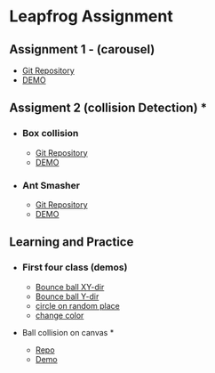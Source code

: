 # Leapfrog Assignment

## Assignment 1 - (carousel)

* [Git Repository](https://github.com/razzkumar/lf-assigment/carousel)
* [DEMO](https://razzkumar.github.io/lf-assigment/carousel)

## Assigment 2 (collision Detection) *

*  ### Box collision
    * [Git Repository](https://github.com/razzkumar/lf-assigment/box-collision)
    * [DEMO](https://razzkumar.github.io/lf-assigment/box-collision/)
*  ### Ant Smasher
    * [Git Repository](https://github.com/razzkumar/ant-smasher )
    * [DEMO](https://razzkumar.github.io/ant-smasher/)


## Learning and Practice
* ### First four class (demos)
    * [Bounce ball XY-dir](https://razzkumar.github.io/js-practice/bounce-ball-xy.html)
    * [Bounce ball Y-dir](https://razzkumar.github.io/js-practice/)
    * [circle on random place](https://razzkumar.github.io/js-practice/circle.html)
    * [change color](https://razzkumar.github.io/js-practice/change-color.html)

* Ball collision on canvas *
    * [Repo](https://github.com/razzkumar/ball-collision-canvas)
    * [Demo](https://razzkumar.github.io/ball-collision-canvas/)
